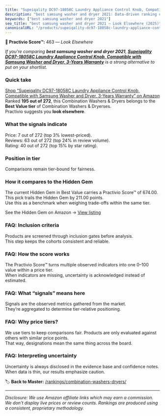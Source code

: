 ```yaml
---
title: "Supeiqality DC97-18058C Laundry Appliance Control Knob, Compatible with Samsung Washer and Dryer, 3-Years Warranty"
description: "best samsung washer and dryer 2021: Data-driven ranking using the Practivio Score™. Positioned by quality, value, demand, findability, momentum."
keywords: ["best samsung washer and dryer 2021"]
seo_title: "best samsung washer and dryer 2021 — Look Elsewhere (2025)"
canonicalURL: "/products/supeiqality-dc97-18058c-laundry-appliance-control-knob-compatible-with-samsung-washer-and-dryer-3-years-warranty-B0C2BZ3CHV/"
---
```


**🚫 Practivio Score™:** 463 — _Look Elsewhere_


*If you're comparing **best samsung washer and dryer 2021**, **[Supeiqality DC97-18058C Laundry Appliance Control Knob, Compatible with Samsung Washer and Dryer, 3-Years Warranty](https://www.amazon.com/dp/B0C2BZ3CHV?tag=practivio-20)** is a strong alternative to put on your shortlist.*
### Quick take
[Shop “Supeiqality DC97-18058C Laundry Appliance Control Knob, Compatible with Samsung Washer and Dryer, 3-Years Warranty” on Amazon](https://www.amazon.com/dp/B0C2BZ3CHV?tag=practivio-20)
Ranked **195 out of 272**, this Combination Washers & Dryers belongs to the **Best Value tier** of Combination Washers & Dryerses.  
Practivio suggests you **look elsewhere**.

### What the signals indicate
Price: 7 out of 272 (top 3% lowest-priced).  
Reviews: 63 out of 272 (top 24% in review volume).  
Rating: 40 out of 272 (top 15% by star rating).  

### Position in tier
Comparisons remain tier-bound for fairness.

### How it compares to the Hidden Gem
The current Hidden Gem in Best Value carries a Practivio Score™ of 674.00.  
This pick trails the Hidden Gem by 211.00 points.  
Use this as a benchmark when weighing trade-offs within the same tier.  

See the Hidden Gem on Amazon → [View listing](https://www.amazon.com/dp/B01ALBMIEI?tag=practivio-20)

### FAQ: Inclusion criteria
Products are screened through inclusion gates before analysis.  
This step keeps the cohorts consistent and reliable.

### FAQ: How the score works
The Practivio Score™ turns multiple observed indicators into one 0–100 value within a price tier.  
When indicators are missing, uncertainty is acknowledged instead of estimated.

### FAQ: What “signals” means here
Signals are the observed metrics gathered from the market.  
They’re aggregated to determine tier-relative positioning.

### FAQ: Why price tiers?
We use tiers to keep comparisons fair. Products are only evaluated against others with similar price points.  
That way, designations mean the same thing across the board.

### FAQ: Interpreting uncertainty
Uncertainty is always disclosed in the evidence base and confidence notes.  
When data is thin, our results emphasize caution.


🏷️ **Back to Master:** [/rankings/combination-washers-dryers/](/rankings/combination-washers-dryers/)

---
_Disclosure: We use Amazon affiliate links which may earn a commission. We don’t display live prices or review counts. Rankings are produced using a consistent, proprietary methodology._
